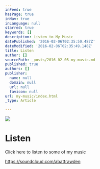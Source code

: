 ```yaml
---
inFeed: true
hasPage: true
inNav: true
inLanguage: null
starred: true
keywords: []
description: Listen to My Music
datePublished: '2016-02-06T02:35:50.487Z'
dateModified: '2016-02-06T02:35:49.148Z'
title: Listen
author: []
sourcePath: _posts/2016-02-05-my-music.md
published: true
authors: []
publisher:
  name: null
  domain: null
  url: null
  favicon: null
url: my-music/index.html
_type: Article

---
```

![](https://the-grid-user-content.s3-us-west-2.amazonaws.com/5b87297e-6bc2-4d24-8c87-6a23849480a4.jpg)

# Listen

Click here to listen to some of my  music

[https://soundcloud.com/abattrawden ][0]

[0]: https://soundcloud.com/abattrawden
